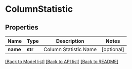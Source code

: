 # ColumnStatistic


## Properties
Name | Type | Description | Notes
------------ | ------------- | ------------- | -------------
**name** | **str** | Column Statistic Name | [optional] 

[[Back to Model list]](../README.md#documentation-for-models) [[Back to API list]](../README.md#documentation-for-api-endpoints) [[Back to README]](../README.md)


